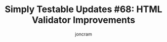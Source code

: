 ---
title: "Simply Testable Updates #68: HTML Validator Improvements"
author: joncram
newsletter_meta:
    issue_number: 68th
    url: https://us5.campaign-archive1.com/?u=ac75e33d993d2b502e333ddd0&amp;id=d8553a100e
    highlights:
        - HTML validator interaction improvements
        - Work underway for testing password-protected sites
    closing_sentence: Expect the next newsletter a week from now on December 11.
---